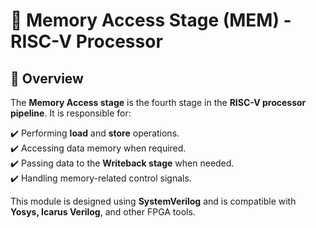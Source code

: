 # 💾 **Memory Access Stage (MEM) - RISC-V Processor**  

## 📌 **Overview**  

The **Memory Access stage** is the fourth stage in the **RISC-V processor pipeline**. It is responsible for:  

✔️ Performing **load** and **store** operations.  
✔️ Accessing data memory when required.  
✔️ Passing data to the **Writeback stage** when needed.  
✔️ Handling memory-related control signals.  

This module is designed using **SystemVerilog** and is compatible with **Yosys, Icarus Verilog**, and other FPGA tools.  
